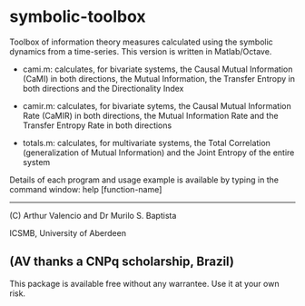# symbolic-toolbox
Toolbox of information theory measures calculated using the symbolic dynamics from a time-series. 
This version is written in Matlab/Octave.

* cami.m: calculates, for bivariate systems, the Causal Mutual Information (CaMI) in both directions, the Mutual Information, the Transfer Entropy in both directions and the Directionality Index

* camir.m: calculates, for bivariate sytems, the Causal Mutual Information Rate (CaMIR) in both directions, the Mutual Information Rate and the Transfer Entropy Rate in both directions

* totals.m: calculates, for multivariate systems, the Total Correlation (generalization of Mutual Information) and the Joint Entropy of the entire system

Details of each program and usage example is available by typing in the command window: help [function-name]

-----------------
(C) Arthur Valencio and Dr Murilo S. Baptista

ICSMB, University of Aberdeen

(AV thanks a CNPq scholarship, Brazil)
----------------- 

This package is available free without any warrantee. Use it at your own risk.
